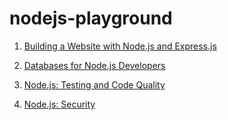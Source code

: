 # nodejs-playground

1. [Building a Website with Node.js and Express.js](https://www.linkedin.com/learning/building-a-website-with-node-js-and-express-js-3)

2. [Databases for Node.js Developers](https://www.linkedin.com/learning/databases-for-node-js-developers)

3. [Node.js: Testing and Code Quality](https://www.linkedin.com/learning/node-js-testing-and-code-quality)

4. [Node.js: Security](https://www.linkedin.com/learning/node-js-security)
